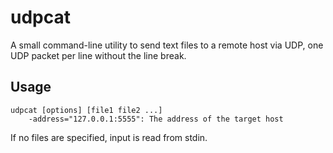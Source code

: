 # udpcat

A small command-line utility to send text files to a remote host via UDP, one UDP packet per line without the line break.

## Usage

    udpcat [options] [file1 file2 ...]
        -address="127.0.0.1:5555": The address of the target host

If no files are specified, input is read from stdin.
